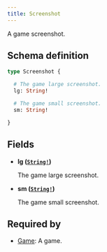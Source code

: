 ```yaml
---
title: Screenshot
---
```


A game screenshot.

## Schema definition
```graphql
type Screenshot {

  # The game large screenshot.
  lg: String!

  # The game small screenshot.
  sm: String!

}
```

## Fields

* **lg ([`String!`](graphql/schema/string.md))**

  The game large screenshot.

* **sm ([`String!`](graphql/schema/string.md))**

  The game small screenshot.


## Required by
* [Game](graphql/schema/game.md): A game.
